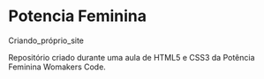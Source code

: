 # Potencia Feminina
 Criando_próprio_site

Repositório criado durante uma aula de HTML5 e CSS3 da Potência Feminina Womakers Code. 
